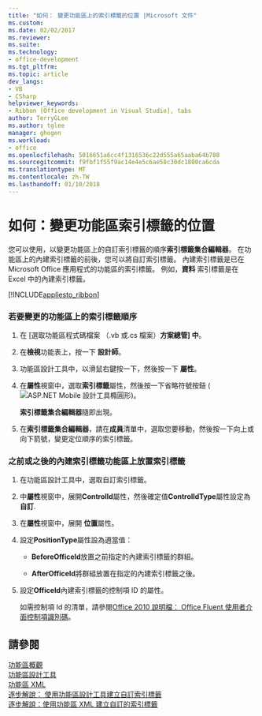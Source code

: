 ```yaml
---
title: "如何： 變更功能區上的索引標籤的位置 |Microsoft 文件"
ms.custom: 
ms.date: 02/02/2017
ms.reviewer: 
ms.suite: 
ms.technology:
- office-development
ms.tgt_pltfrm: 
ms.topic: article
dev_langs:
- VB
- CSharp
helpviewer_keywords:
- Ribbon [Office development in Visual Studio], tabs
author: TerryGLee
ms.author: tglee
manager: ghogen
ms.workload:
- office
ms.openlocfilehash: 5016651a6cc4f1316536c22d555a65aaba64b788
ms.sourcegitcommit: f9fbf1f55f9ac14e4e5c6ae58c30dc1800ca6cda
ms.translationtype: MT
ms.contentlocale: zh-TW
ms.lasthandoff: 01/10/2018
---
```

# <a name="how-to-change-the-position-of-a-tab-on-the-ribbon"></a>如何：變更功能區索引標籤的位置
  您可以使用，以變更功能區上的自訂索引標籤的順序**索引標籤集合編輯器**。 在功能區上的內建索引標籤的前後，您可以將自訂索引標籤。 內建索引標籤是已在 Microsoft Office 應用程式的功能區的索引標籤。 例如，**資料** 索引標籤是在 Excel 中的內建索引標籤。  
  
 [!INCLUDE[appliesto_ribbon](../vsto/includes/appliesto-ribbon-md.md)]  
  
### <a name="to-change-the-order-of-tabs-on-the-ribbon"></a>若要變更的功能區上的索引標籤順序  
  
1.  在 [選取功能區程式碼檔案 （.vb 或.cs 檔案）**方案總管] 中**。  
  
2.  在**檢視**功能表上，按一下 **設計師**。  
  
3.  功能區設計工具中，以滑鼠右鍵按一下，然後按一下 **屬性**。  
  
4.  在**屬性**視窗中，選取**索引標籤**屬性，然後按一下省略符號按鈕 (![ASP.NET Mobile 設計工具橢圓形](../sharepoint/media/mwellipsis.gif "ASP.NET Mobile設計工具橢圓形"))。  
  
     **索引標籤集合編輯器**隨即出現。  
  
5.  在**索引標籤集合編輯器**，請在**成員**清單中，選取您要移動，然後按一下向上或向下箭號，變更定位順序的索引標籤。  
  
### <a name="to-position-a-tab-before-or-after-a-built-in-tab-on-the-ribbon"></a>之前或之後的內建索引標籤功能區上放置索引標籤  
  
1.  在功能區設計工具中，選取自訂索引標籤。  
  
2.  中**屬性**視窗中，展開**ControlId**屬性，然後確定值**ControlIdType**屬性設定為**自訂**.  
  
3.  在**屬性**視窗中，展開 **位置**屬性。  
  
4.  設定**PositionType**屬性設為適當值：  
  
    -   **BeforeOfficeId**放置之前指定的內建索引標籤的群組。  
  
    -   **AfterOfficeId**將群組放置在指定的內建索引標籤之後。  
  
5.  設定**OfficeId**內建索引標籤的控制項 ID 的屬性。  
  
     如需控制項 Id 的清單，請參閱[Office 2010 說明檔： Office Fluent 使用者介面控制項識別碼](http://go.microsoft.com/fwlink/?LinkID=181052)。  
  
## <a name="see-also"></a>請參閱  
 [功能區概觀](../vsto/ribbon-overview.md)   
 [功能區設計工具](../vsto/ribbon-designer.md)   
 [功能區 XML](../vsto/ribbon-xml.md)   
 [逐步解說： 使用功能區設計工具建立自訂索引標籤](../vsto/walkthrough-creating-a-custom-tab-by-using-the-ribbon-designer.md)   
 [逐步解說：使用功能區 XML 建立自訂的索引標籤](../vsto/walkthrough-creating-a-custom-tab-by-using-ribbon-xml.md)  
  
  